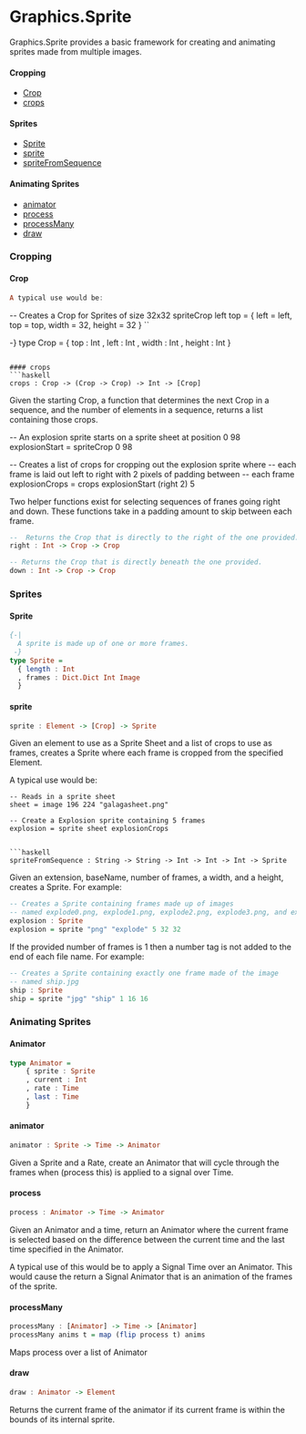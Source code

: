# Graphics.Sprite

  Graphics.Sprite provides a basic framework for creating and animating
  sprites made from multiple images.

#### Cropping

  * [Crop](#crop)
  * [crops](#crops)

#### Sprites

  * [Sprite](#sprite)
  * [sprite](#sprite-1)
  * [spriteFromSequence](#spritefromsequence)

#### Animating Sprites
  * [animator](#animator-1)
  * [process](#process)
  * [processMany](#processMany)
  * [draw](#draw)

### Cropping

#### Crop
```haskell
A typical use would be:

```
-- Creates a Crop for Sprites of size 32x32
spriteCrop left top = { left = left, top = top, width = 32, height = 32 }
``

 -}
type Crop =
  { top    : Int
  , left   : Int
  , width  : Int
  , height : Int
  }
```

#### crops
```haskell
crops : Crop -> (Crop -> Crop) -> Int -> [Crop]
```

  Given the starting Crop, a function that determines the
  next Crop in a sequence, and the number of elements in
  a sequence, returns a list containing those crops.

-- An explosion sprite starts on a sprite sheet at position 0 98
explosionStart = spriteCrop 0 98

-- Creates a list of crops for cropping out the explosion sprite where
-- each frame is laid out left to right with 2 pixels of padding between
-- each frame
explosionCrops = crops explosionStart (right 2) 5

Two helper functions exist for selecting sequences of franes going right and down.
These functions take in a padding amount to skip between each frame.

```haskell
--  Returns the Crop that is directly to the right of the one provided.
right : Int -> Crop -> Crop

-- Returns the Crop that is directly beneath the one provided.
down : Int -> Crop -> Crop
```


### Sprites

#### Sprite

```haskell
{-|
  A sprite is made up of one or more frames.
 -}
type Sprite =
  { length : Int
  , frames : Dict.Dict Int Image
  }
```

#### sprite
```haskell
sprite : Element -> [Crop] -> Sprite
```

  Given an element to use as a Sprite Sheet and a list
  of crops to use as frames, creates a Sprite where each
  frame is cropped from the specified Element.

A typical use would be:

```
-- Reads in a sprite sheet
sheet = image 196 224 "galagasheet.png"

-- Create a Explosion sprite containing 5 frames
explosion = sprite sheet explosionCrops


```haskell
spriteFromSequence : String -> String -> Int -> Int -> Int -> Sprite
```

  Given an extension, baseName, number of frames, a width, and a height,
  creates a Sprite. For example:

```haskell
-- Creates a Sprite containing frames made up of images
-- named explode0.png, explode1.png, explode2.png, explode3.png, and explode4.png
explosion : Sprite
explosion = sprite "png" "explode" 5 32 32
```

  If the provided number of frames is 1 then a number tag is not added
  to the end of each file name. For example:

```haskell
-- Creates a Sprite containing exactly one frame made of the image
-- named ship.jpg
ship : Sprite
ship = sprite "jpg" "ship" 1 16 16
```

### Animating Sprites

#### Animator

```haskell
type Animator =
    { sprite : Sprite
    , current : Int
    , rate : Time
    , last : Time
    }
```

#### animator
```haskell
animator : Sprite -> Time -> Animator
```

  Given a Sprite and a Rate, create an Animator that will cycle
  through the frames when (process this) is applied to a signal
  over Time.

#### process

```haskell
process : Animator -> Time -> Animator
```

  Given an Animator and a time, return an Animator where the current
  frame is selected based on the difference between the current time
  and the last time specified in the Animator.

  A typical use of this would be to apply a Signal Time over an Animator.
  This would cause the return a Signal Animator that is an animation of
  the frames of the sprite.

#### processMany
```haskell
processMany : [Animator] -> Time -> [Animator]
processMany anims t = map (flip process t) anims
```
  Maps process over a list of Animator


#### draw
```haskell
draw : Animator -> Element
```

  Returns the current frame of the animator if its current frame is within
  the bounds of its internal sprite.



